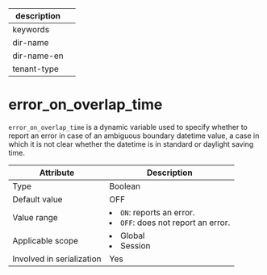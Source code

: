|description||
|---|---|
|keywords||
|dir-name||
|dir-name-en||
|tenant-type||

# error_on_overlap_time

`error_on_overlap_time` is a dynamic variable used to specify whether to report an error in case of an ambiguous boundary datetime value, a case in which it is not clear whether the datetime is in standard or daylight saving time.

| **Attribute** | **Description** |
|---------|-------------------------------------------------------------------------------------------------------------------|
| Type | Boolean |
| Default value | OFF |
| Value range | <li> `ON`: reports an error.   <li> `OFF`: does not report an error. |
| Applicable scope | <li> Global   <li> Session |
| Involved in serialization | Yes |
